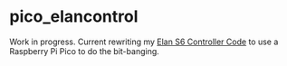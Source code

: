 # pico_elancontrol
Work in progress.  Current rewriting my [Elan S6 Controller Code](https://github.com/jeremyrode/elancontrol/)  to use a Raspberry Pi Pico to do the bit-banging.
